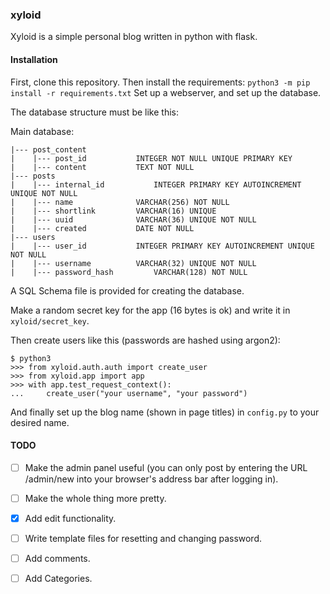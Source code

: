 ### xyloid

Xyloid is a simple personal blog written in python with flask. 

#### Installation
First, clone this repository.
Then install the requirements:
`python3 -m pip install -r requirements.txt`
Set up a webserver, and set up the database.


The database structure must be like this:


Main database:


```
|--- post_content
|    |--- post_id			INTEGER NOT NULL UNIQUE PRIMARY KEY
|    |--- content			TEXT NOT NULL
|--- posts
|    |--- internal_id			INTEGER PRIMARY KEY AUTOINCREMENT UNIQUE NOT NULL
|    |--- name				VARCHAR(256) NOT NULL
|    |--- shortlink			VARCHAR(16) UNIQUE
|    |--- uuid				VARCHAR(36) UNIQUE NOT NULL
|    |--- created			DATE NOT NULL
|--- users
|    |--- user_id			INTEGER PRIMARY KEY AUTOINCREMENT UNIQUE NOT NULL
|    |--- username			VARCHAR(32) UNIQUE NOT NULL
|    |--- password_hash			VARCHAR(128) NOT NULL
```

A SQL Schema file is provided for creating the database.

Make a random secret key for the app (16 bytes is ok) and write it in `xyloid/secret_key`.

Then create users like this (passwords are hashed using argon2):
```
$ python3
>>> from xyloid.auth.auth import create_user
>>> from xyloid.app import app
>>> with app.test_request_context():
...     create_user("your username", "your password")
```
And finally set up the blog name (shown in page titles) in `config.py` to your desired name.

#### TODO
- [ ] Make the admin panel useful (you can only post by entering the URL /admin/new into your browser's address bar after logging in).
- [ ] Make the whole thing more pretty.
- [x] Add edit functionality.
- [ ] Write template files for resetting and changing password.
- [ ] Add comments.
- [ ] Add Categories.


